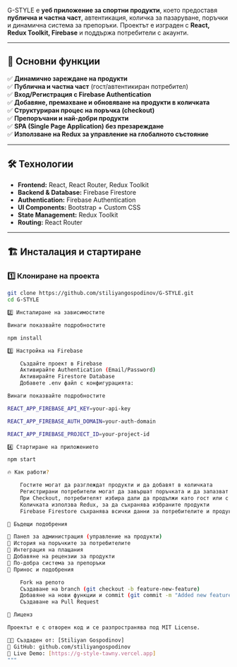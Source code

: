 G-STYLE е **уеб приложение за спортни продукти**, което предоставя **публична и частна част**, автентикация, количка за пазаруване, поръчки и динамична система за препоръки. Проектът е изграден с **React, Redux Toolkit, Firebase** и поддържа потребители с акаунти.

---

## 🚀 Основни функции  

✅ **Динамично зареждане на продукти**  
✅ **Публична и частна част** (гост/автентикиран потребител)  
✅ **Вход/Регистрация с Firebase Authentication**  
✅ **Добавяне, премахване и обновяване на продукти в количката**  
✅ **Структуриран процес на поръчка (checkout)**  
✅ **Препоръчани и най-добри продукти**  
✅ **SPA (Single Page Application) без презареждане**  
✅ **Използване на Redux за управление на глобалното състояние**  

---

## 🛠️ Технологии  

- **Frontend:** React, React Router, Redux Toolkit  
- **Backend & Database:** Firebase Firestore  
- **Authentication:** Firebase Authentication  
- **UI Components:** Bootstrap + Custom CSS  
- **State Management:** Redux Toolkit  
- **Routing:** React Router  

---


## 🏗️ Инсталация и стартиране  

### **1️⃣ Клониране на проекта**  
```bash
git clone https://github.com/stiliyangospodinov/G-STYLE.git
cd G-STYLE

2️⃣ Инсталиране на зависимостите

Винаги показвайте подробностите

npm install

3️⃣ Настройка на Firebase

    Създайте проект в Firebase
    Активирайте Authentication (Email/Password)
    Активирайте Firestore Database
    Добавете .env файл с конфигурацията:

Винаги показвайте подробностите

REACT_APP_FIREBASE_API_KEY=your-api-key

REACT_APP_FIREBASE_AUTH_DOMAIN=your-auth-domain

REACT_APP_FIREBASE_PROJECT_ID=your-project-id

4️⃣ Стартиране на приложението

npm start

🔥 Как работи?

    Гостите могат да разглеждат продукти и да добавят в количката
    Регистрирани потребители могат да завършат поръчката и да запазват данни
    При Checkout, потребителят избира дали да продължи като гост или с акаунт
    Количката използва Redux, за да съхранява избраните продукти
    Firebase Firestore съхранява всички данни за потребителите и продуктите

📌 Бъдещи подобрения

📌 Панел за администрация (управление на продукти)
📌 История на поръчките за потребителите
📌 Интеграция на плащания
📌 Добавяне на рецензии за продукти
📌 По-добра система за препоръки
🤝 Принос и подобрения

    Fork на репото
    Създаване на branch (git checkout -b feature-new-feature)
    Добавяне на нови функции и commit (git commit -m "Added new feature")
    Създаване на Pull Request

📜 Лиценз

Проектът е с отворен код и се разпространява под MIT License.

👨‍💻 Създаден от: [Stiliyan Gospodinov]
🔗 GitHub: github.com/stiliyangospodinov
🚀 Live Demo: [https://g-style-tawny.vercel.app]
"""

